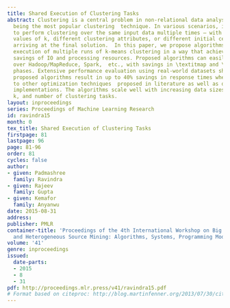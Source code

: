 ```yaml
---
title: Shared Execution of Clustering Tasks
abstract: Clustering is a central problem in non-relational data analysis, with k-means
  being the most popular clustering  technique. In various scenarios, it may be necessary
  to perform clustering over the same input data multiple times – with  different
  values of k, different clustering attributes, or different initial centroids – before
  arriving at the final solution.  In this paper, we propose algorithms for parallel
  execution of multiple runs of k-means clustering in a way that achieves substantial
  savings of IO and processing resources. Proposed algorithms can easily be implemented
  over Hadoop/MapReduce, Spark,  etc., with savings in \textitmap and \textitreduce
  phases. Extensive performance evaluation using real-world datasets show  that the
  proposed algorithms result in up to 40% savings in response times when compared
  to other optimization techniques  proposed in literature as well as open-source
  implementations. The algorithms scale well with increasing data sizes, values  of
  k, and number of clustering tasks.
layout: inproceedings
series: Proceedings of Machine Learning Research
id: ravindra15
month: 0
tex_title: Shared Execution of Clustering Tasks
firstpage: 81
lastpage: 96
page: 81-96
order: 81
cycles: false
author:
- given: Padmashree
  family: Ravindra
- given: Rajeev
  family: Gupta
- given: Kemafor
  family: Anyanwu
date: 2015-08-31
address: 
publisher: PMLR
container-title: 'Proceedings of the 4th International Workshop on Big Data, Streams
  and Heterogeneous Source Mining: Algorithms, Systems, Programming Models and Applications'
volume: '41'
genre: inproceedings
issued:
  date-parts:
  - 2015
  - 8
  - 31
pdf: http://proceedings.mlr.press/v41/ravindra15.pdf
# Format based on citeproc: http://blog.martinfenner.org/2013/07/30/citeproc-yaml-for-bibliographies/
---
```

